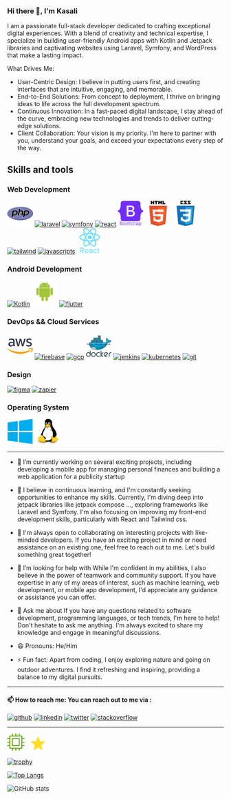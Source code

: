 ### Hi there 👋, I'm Kasali

I am a passionate full-stack developer dedicated to crafting exceptional digital experiences. With a blend of creativity and technical expertise, I specialize in building user-friendly Android apps with Kotlin and Jetpack libraries and captivating websites using Laravel, Symfony, and WordPress that make a lasting impact.

What Drives Me:
- User-Centric Design: I believe in putting users first, and creating interfaces that are intuitive, engaging, and memorable.
- End-to-End Solutions: From concept to deployment, I thrive on bringing ideas to life across the full development spectrum.
- Continuous Innovation: In a fast-paced digital landscape, I stay ahead of the curve, embracing new technologies and trends to deliver cutting-edge solutions.
- Client Collaboration: Your vision is my priority. I'm here to partner with you, understand your goals, and exceed your expectations every step of the way.

## Skills and tools 

### Web Development
[<img src="https://raw.githubusercontent.com/devicons/devicon/master/icons/php/php-original.svg" alt="php" width="60" height="60">](https://www.php.net)
[<img src="https://laravel.com/img/logomark.min.svg" alt="laravel" width="60" height="60">](https://laravel.com/)
[<img src="https://symfony.com/logos/symfony_black_03.svg" alt="symfony" width="60" height="60">](https://symfony.com)
[<img src="https://th.bing.com/th/id/OIP.7H81ZTma84-e634_zIMgqAHaHa?w=220&h=220&c=7&r=0&o=5&pid=1.7" alt="react" width="60" height="60">](https://wordpress.com/)
[<img src="https://raw.githubusercontent.com/devicons/devicon/master/icons/bootstrap/bootstrap-plain-wordmark.svg" alt="bootstrap" width="60" height="60">](https://getbootstrap.com)
[<img src="https://raw.githubusercontent.com/devicons/devicon/master/icons/html5/html5-original-wordmark.svg" alt="html5" width="60" height="60">](https://www.w3schools.com/html/)
[<img src="https://raw.githubusercontent.com/devicons/devicon/master/icons/css3/css3-original-wordmark.svg" alt="css3" width="60" height="60">](https://www.w3schools.com/css/)
[<img src="https://www.vectorlogo.zone/logos/tailwindcss/tailwindcss-icon.svg" alt="tailwind" width="60" height="60">](https://tailwindcss.com/)
[<img src="https://th.bing.com/th?id=OIP.zqv5oLb_LW4F80VVwCbquwHaKy&w=207&h=301&c=8&rs=1&qlt=90&o=6&pid=3.1&rm=2" alt="javascripts" width="60" height="60">](https://www.w3schools.com/js/)
[<img src="https://raw.githubusercontent.com/devicons/devicon/master/icons/react/react-original-wordmark.svg" alt="react" width="60" height="60">](https://reactjs.org/)



### Android Development
[<img src="https://www.vectorlogo.zone/logos/kotlinlang/kotlinlang-icon.svg" alt="Kotlin" width="60" height="60">](https://kotlinlang.org)
[<img src="https://raw.githubusercontent.com/devicons/devicon/master/icons/android/android-original-wordmark.svg" alt="android" width="60" height="60">](https://developer.android.com)
[<img src="https://www.vectorlogo.zone/logos/flutterio/flutterio-icon.svg" alt="flutter" width="60" height="60">](https://flutter.dev)

### DevOps && Cloud Services

[<img src="https://raw.githubusercontent.com/devicons/devicon/master/icons/amazonwebservices/amazonwebservices-original-wordmark.svg" alt="aws" width="60" height="60">](https://aws.amazon.com)
[<img src="https://www.vectorlogo.zone/logos/firebase/firebase-icon.svg" alt="firebase" width="60" height="60">](https://firebase.google.com/)
[<img src="https://www.vectorlogo.zone/logos/google_cloud/google_cloud-icon.svg" alt="gcp" width="60" height="60">](https://cloud.google.com)
[<img src="https://raw.githubusercontent.com/devicons/devicon/master/icons/docker/docker-original-wordmark.svg" alt="docker" width="60" height="60">](https://www.docker.com/)
[<img src="https://www.vectorlogo.zone/logos/jenkins/jenkins-icon.svg" alt="jenkins" width="60" height="60">](https://www.jenkins.io)
[<img src="https://www.vectorlogo.zone/logos/kubernetes/kubernetes-icon.svg" alt="kubernetes" width="60" height="60">](https://kubernetes.io)
[<img src="https://www.vectorlogo.zone/logos/git-scm/git-scm-icon.svg" alt="git" width="60" height="60">](https://git-scm.com/)

### Design

[<img src="https://www.vectorlogo.zone/logos/figma/figma-icon.svg" alt="figma" width="60" height="60">](https://www.figma.com/)
[<img src="https://www.vectorlogo.zone/logos/canva/canva-icon.svg" alt="zapier" width="60" height="60">](https://canva.com)
### Operating System

[<img src="https://raw.githubusercontent.com/devicons/devicon/master/icons/windows8/windows8-original.svg" alt="windows" width="60" height="60">](https://www.microsoft.com/en-us/windows)
[<img src="https://raw.githubusercontent.com/devicons/devicon/master/icons/linux/linux-original.svg" alt="linux" width="60" height="60">](https://www.linux.org/)

---

- 🔭 I’m currently working on several exciting projects, including developing a mobile app for managing personal finances and building a web application for a publicity startup 
- 🌱 I believe in continuous learning, and I'm constantly seeking opportunities to enhance my skills. Currently, I'm diving deep into jetpack libraries like jetpack compose ..., exploring frameworks like Laravel and Symfony. I'm also focusing on improving my front-end development skills, particularly with React and Tailwind css. 
- 👯 I'm always open to collaborating on interesting projects with like-minded developers. If you have an exciting project in mind or need assistance on an existing one, feel free to reach out to me. Let's build something great together! 
- 🤔 I’m looking for help with While I'm confident in my abilities, I also believe in the power of teamwork and community support. If you have expertise in any of my areas of interest, such as machine learning, web development, or mobile app development, I'd appreciate any guidance or assistance you can offer. 
- 💬 Ask me about If you have any questions related to software development, programming languages, or tech trends, I'm here to help! Don't hesitate to ask me anything. I'm always excited to share my knowledge and engage in meaningful discussions. 

- 😄 Pronouns: He/Him 
- ⚡ Fun fact: Apart from coding, I enjoy exploring nature and going on outdoor adventures. I find it refreshing and inspiring, providing a balance to my digital pursuits.

---

<h4>📫 How to reach me: You can reach out to me via :</h4>

[<img src='https://cdn.jsdelivr.net/npm/simple-icons@3.0.1/icons/github.svg' alt='github' height='40'>](https://github.com/kasali)  [<img src='https://cdn.jsdelivr.net/npm/simple-icons@3.0.1/icons/linkedin.svg' alt='linkedin' height='40'>](https://www.linkedin.com/in/salif-ka/en/)  [<img src='https://cdn.jsdelivr.net/npm/simple-icons@3.0.1/icons/twitter.svg' alt='twitter' height='40'>](https://twitter.com/kadev4solutions)  [<img src='https://cdn.jsdelivr.net/npm/simple-icons@3.0.1/icons/stackoverflow.svg' alt='stackoverflow' height='40'>](https://stackoverflow.com/users/20052360)

---

<a href='https://docs.github.com/en/developers'><img src='https://raw.githubusercontent.com/acervenky/animated-github-badges/master/assets/devbadge.gif' width='40' height='40'></a> <a href='https://stars.github.com/'><img src='https://raw.githubusercontent.com/acervenky/animated-github-badges/master/assets/starbadge.gif' width='35' height='35'></a> 

[![trophy](https://github-profile-trophy.vercel.app/?username=kasali)](https://github.com/ryo-ma/github-profile-trophy)

[![Top Langs](https://github-readme-stats.vercel.app/api/top-langs/?username=kasali)](https://github.com/anuraghazra/github-readme-stats)

![GitHub stats](https://github-readme-stats.vercel.app/api?username=kasali&show_icons=true&count_private=true)  
